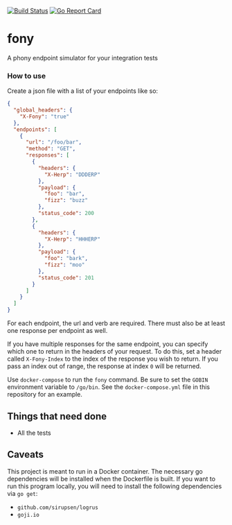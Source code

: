 [![Build Status](https://travis-ci.org/schigh/fony.svg?branch=master)](https://travis-ci.org/schigh/fony)
[![Go Report Card](https://goreportcard.com/badge/github.com/schigh/fony)](https://goreportcard.com/report/github.com/schigh/fony)

# fony
A phony endpoint simulator for your integration tests

### How to use
Create a json file with a list of your endpoints like so:

```json
{
  "global_headers": {
    "X-Fony": "true"
  },
  "endpoints": [
    {
      "url": "/foo/bar",
      "method": "GET",
      "responses": [
        {
          "headers": {
            "X-Herp": "DDDERP"
          },
          "payload": {
            "foo": "bar",
            "fizz": "buzz"
          },
          "status_code": 200
        },
        {
          "headers": {
            "X-Herp": "HHHERP"
          },
          "payload": {
            "foo": "bark",
            "fizz": "moo"
          },
          "status_code": 201
        }
      ]
    }
  ]
}
```

For each endpoint, the url and verb are required.  There must also be at least one response per endpoint as well.

If you have multiple responses for the same endpoint, you can specify which one to return in the headers of your request.  To do this, set a header called `X-Fony-Index` to the index of the response you wish to return. If you pass an index out of range, the response at index `0` will be returned.

Use `docker-compose` to run the `fony` command.  Be sure to set the `GOBIN` environment variable to `/go/bin`.
See the `docker-compose.yml` file in this repository for an example.

## Things that need done
- All the tests

## Caveats
This project is meant to run in a Docker container.  The necessary go dependencies will be installed when the Dockerfile is built.  If you want to run this program locally, you will need to install the following dependencies via `go get`:
- `github.com/sirupsen/logrus`
- `goji.io`
